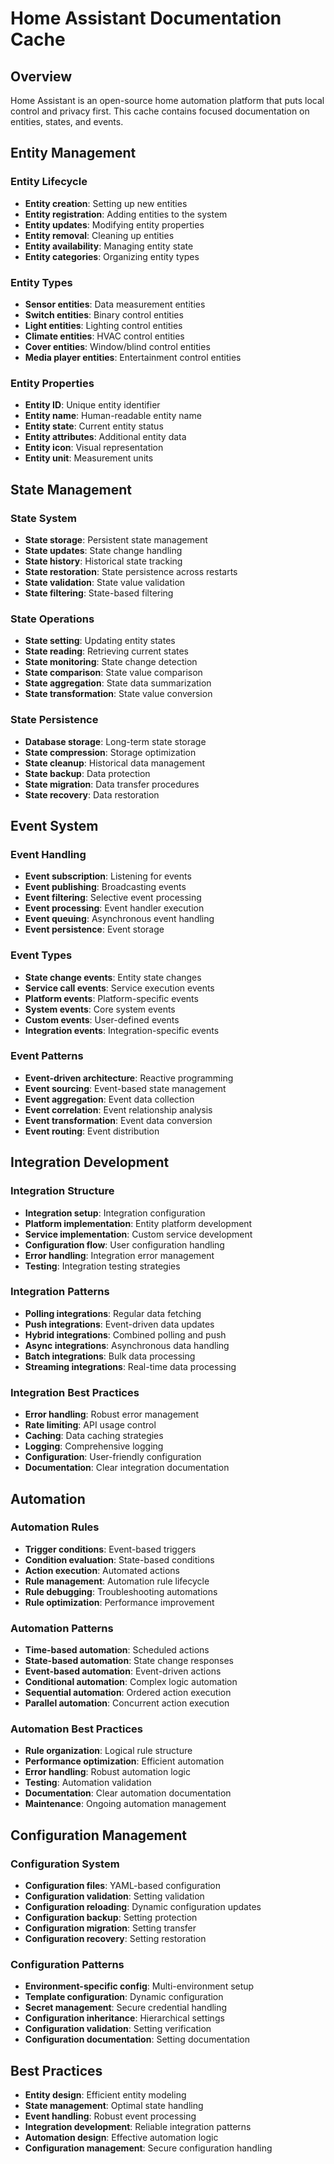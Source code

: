 # Home Assistant Documentation Cache

## Overview
Home Assistant is an open-source home automation platform that puts local control and privacy first. This cache contains focused documentation on entities, states, and events.

## Entity Management

### Entity Lifecycle
- **Entity creation**: Setting up new entities
- **Entity registration**: Adding entities to the system
- **Entity updates**: Modifying entity properties
- **Entity removal**: Cleaning up entities
- **Entity availability**: Managing entity state
- **Entity categories**: Organizing entity types

### Entity Types
- **Sensor entities**: Data measurement entities
- **Switch entities**: Binary control entities
- **Light entities**: Lighting control entities
- **Climate entities**: HVAC control entities
- **Cover entities**: Window/blind control entities
- **Media player entities**: Entertainment control entities

### Entity Properties
- **Entity ID**: Unique entity identifier
- **Entity name**: Human-readable entity name
- **Entity state**: Current entity status
- **Entity attributes**: Additional entity data
- **Entity icon**: Visual representation
- **Entity unit**: Measurement units

## State Management

### State System
- **State storage**: Persistent state management
- **State updates**: State change handling
- **State history**: Historical state tracking
- **State restoration**: State persistence across restarts
- **State validation**: State value validation
- **State filtering**: State-based filtering

### State Operations
- **State setting**: Updating entity states
- **State reading**: Retrieving current states
- **State monitoring**: State change detection
- **State comparison**: State value comparison
- **State aggregation**: State data summarization
- **State transformation**: State value conversion

### State Persistence
- **Database storage**: Long-term state storage
- **State compression**: Storage optimization
- **State cleanup**: Historical data management
- **State backup**: Data protection
- **State migration**: Data transfer procedures
- **State recovery**: Data restoration

## Event System

### Event Handling
- **Event subscription**: Listening for events
- **Event publishing**: Broadcasting events
- **Event filtering**: Selective event processing
- **Event processing**: Event handler execution
- **Event queuing**: Asynchronous event handling
- **Event persistence**: Event storage

### Event Types
- **State change events**: Entity state changes
- **Service call events**: Service execution events
- **Platform events**: Platform-specific events
- **System events**: Core system events
- **Custom events**: User-defined events
- **Integration events**: Integration-specific events

### Event Patterns
- **Event-driven architecture**: Reactive programming
- **Event sourcing**: Event-based state management
- **Event aggregation**: Event data collection
- **Event correlation**: Event relationship analysis
- **Event transformation**: Event data conversion
- **Event routing**: Event distribution

## Integration Development

### Integration Structure
- **Integration setup**: Integration configuration
- **Platform implementation**: Entity platform development
- **Service implementation**: Custom service development
- **Configuration flow**: User configuration handling
- **Error handling**: Integration error management
- **Testing**: Integration testing strategies

### Integration Patterns
- **Polling integrations**: Regular data fetching
- **Push integrations**: Event-driven data updates
- **Hybrid integrations**: Combined polling and push
- **Async integrations**: Asynchronous data handling
- **Batch integrations**: Bulk data processing
- **Streaming integrations**: Real-time data processing

### Integration Best Practices
- **Error handling**: Robust error management
- **Rate limiting**: API usage control
- **Caching**: Data caching strategies
- **Logging**: Comprehensive logging
- **Configuration**: User-friendly configuration
- **Documentation**: Clear integration documentation

## Automation

### Automation Rules
- **Trigger conditions**: Event-based triggers
- **Condition evaluation**: State-based conditions
- **Action execution**: Automated actions
- **Rule management**: Automation rule lifecycle
- **Rule debugging**: Troubleshooting automations
- **Rule optimization**: Performance improvement

### Automation Patterns
- **Time-based automation**: Scheduled actions
- **State-based automation**: State change responses
- **Event-based automation**: Event-driven actions
- **Conditional automation**: Complex logic automation
- **Sequential automation**: Ordered action execution
- **Parallel automation**: Concurrent action execution

### Automation Best Practices
- **Rule organization**: Logical rule structure
- **Performance optimization**: Efficient automation
- **Error handling**: Robust automation logic
- **Testing**: Automation validation
- **Documentation**: Clear automation documentation
- **Maintenance**: Ongoing automation management

## Configuration Management

### Configuration System
- **Configuration files**: YAML-based configuration
- **Configuration validation**: Setting validation
- **Configuration reloading**: Dynamic configuration updates
- **Configuration backup**: Setting protection
- **Configuration migration**: Setting transfer
- **Configuration recovery**: Setting restoration

### Configuration Patterns
- **Environment-specific config**: Multi-environment setup
- **Template configuration**: Dynamic configuration
- **Secret management**: Secure credential handling
- **Configuration inheritance**: Hierarchical settings
- **Configuration validation**: Setting verification
- **Configuration documentation**: Setting documentation

## Best Practices
- **Entity design**: Efficient entity modeling
- **State management**: Optimal state handling
- **Event handling**: Robust event processing
- **Integration development**: Reliable integration patterns
- **Automation design**: Effective automation logic
- **Configuration management**: Secure configuration handling
